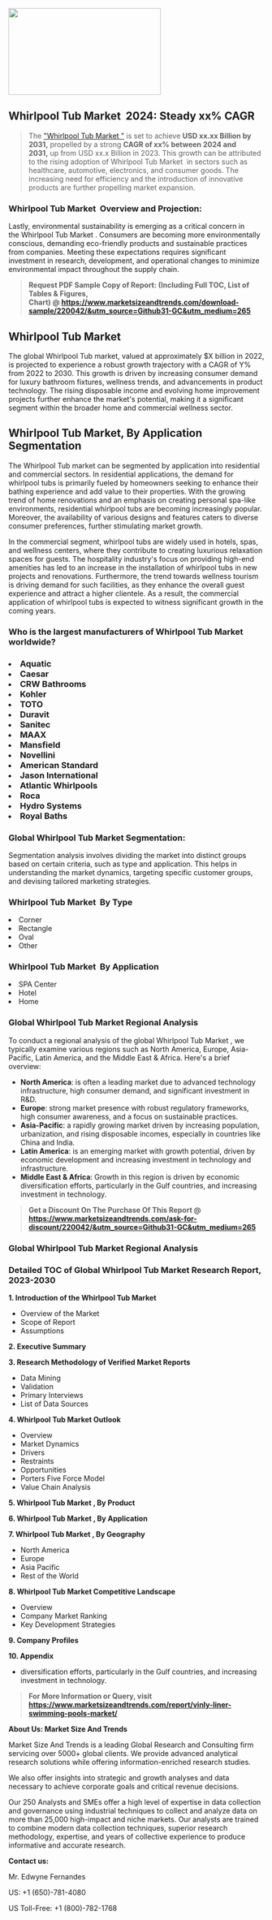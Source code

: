 <p><img class="alignnone size-medium wp-image-20088" src="https://ffe5etoiles.com/wp-content/uploads/2024/12/MST1-300x171.png" alt="" width="300" height="171" /></p><h2 id="ember46" class="ember-view reader-text-block__heading-2">Whirlpool Tub Market &nbsp;2024: Steady&nbsp;xx% CAGR</h2><blockquote id="ember47" class="ember-view reader-text-block__blockquote">The&nbsp;<a class="app-aware-link " href="https://www.marketsizeandtrends.com/download-sample/220042/&utm_source=Github31-GC&utm_medium=265" target="_blank" data-test-app-aware-link="">"Whirlpool Tub Market "</a>&nbsp;is set to achieve&nbsp;<strong>USD&nbsp;xx.xx&nbsp;Billion by 2031,</strong>&nbsp;propelled by a strong&nbsp;<strong>CAGR of&nbsp;xx% between 2024 and 2031,</strong>&nbsp;up from USD xx.x Billion in 2023. This growth can be attributed to the rising adoption of&nbsp;Whirlpool Tub Market &nbsp;in sectors such as healthcare, automotive, electronics, and consumer goods. The increasing need for efficiency and the introduction of innovative products are further propelling market expansion.</blockquote><h3 id="ember48" class="ember-view reader-text-block__heading-3">Whirlpool Tub Market &nbsp;Overview and Projection:</h3><p id="ember49" class="ember-view reader-text-block__paragraph">Lastly, environmental sustainability is emerging as a critical concern in the&nbsp;Whirlpool Tub Market . Consumers are becoming more environmentally conscious, demanding eco-friendly products and sustainable practices from companies. Meeting these expectations requires significant investment in research, development, and operational changes to minimize environmental impact throughout the supply chain.</p><blockquote id="ember50" class="ember-view reader-text-block__blockquote"><strong>Request PDF Sample Copy of Report: (Including Full TOC, List of Tables &amp; Figures, Chart)&nbsp;@&nbsp;<strong><a href="https://www.marketsizeandtrends.com/download-sample/220042/&utm_source=Github31-GC&utm_medium=265" target="_blank">https://www.marketsizeandtrends.com/download-sample/220042/&utm_source=Github31-GC&utm_medium=265</a></strong></strong></blockquote><h3 class=""><h2>Whirlpool Tub Market</h2><p>The global Whirlpool Tub market, valued at approximately $X billion in 2022, is projected to experience a robust growth trajectory with a CAGR of Y% from 2022 to 2030. This growth is driven by increasing consumer demand for luxury bathroom fixtures, wellness trends, and advancements in product technology. The rising disposable income and evolving home improvement projects further enhance the market's potential, making it a significant segment within the broader home and commercial wellness sector.</p><h2>Whirlpool Tub Market, By Application Segmentation</h2><p>The Whirlpool Tub market can be segmented by application into residential and commercial sectors. In residential applications, the demand for whirlpool tubs is primarily fueled by homeowners seeking to enhance their bathing experience and add value to their properties. With the growing trend of home renovations and an emphasis on creating personal spa-like environments, residential whirlpool tubs are becoming increasingly popular. Moreover, the availability of various designs and features caters to diverse consumer preferences, further stimulating market growth.</p><p>In the commercial segment, whirlpool tubs are widely used in hotels, spas, and wellness centers, where they contribute to creating luxurious relaxation spaces for guests. The hospitality industry's focus on providing high-end amenities has led to an increase in the installation of whirlpool tubs in new projects and renovations. Furthermore, the trend towards wellness tourism is driving demand for such facilities, as they enhance the overall guest experience and attract a higher clientele. As a result, the commercial application of whirlpool tubs is expected to witness significant growth in the coming years.</p></h3><h3 id="" class="">Who is the largest manufacturers of&nbsp;Whirlpool Tub Market worldwide?</h3><h3 class=""></Li><Li>Aquatic</Li><Li> Caesar</Li><Li> CRW Bathrooms</Li><Li> Kohler</Li><Li> TOTO</Li><Li> Duravit</Li><Li> Sanitec</Li><Li> MAAX</Li><Li> Mansfield</Li><Li> Novellini</Li><Li> American Standard</Li><Li> Jason International</Li><Li> Atlantic Whirlpools</Li><Li> Roca</Li><Li> Hydro Systems</Li><Li> Royal Baths</h3><h3 id="ember53" class="ember-view reader-text-block__heading-3">Global&nbsp;Whirlpool Tub Market Segmentation:</h3><p id="ember54" class="ember-view reader-text-block__paragraph">Segmentation analysis involves dividing the market into distinct groups based on certain criteria, such as type and application. This helps in understanding the market dynamics, targeting specific customer groups, and devising tailored marketing strategies.</p><h3 id="" class="">Whirlpool Tub Market &nbsp;By Type</h3><p></Li><Li>Corner</Li><Li> Rectangle</Li><Li> Oval</Li><Li> Other</p><h3 id="" class="">Whirlpool Tub Market &nbsp;By Application</h3><p class=""></Li><Li>SPA Center</Li><Li> Hotel</Li><Li> Home</p><h3 id="ember62" class="ember-view reader-text-block__heading-3">Global Whirlpool Tub Market Regional Analysis</h3><p id="ember63" class="ember-view reader-text-block__paragraph">To conduct a regional analysis of the global Whirlpool Tub Market , we typically examine various regions such as North America, Europe, Asia-Pacific, Latin America, and the Middle East &amp; Africa. Here's a brief overview:</p><ul><li><strong>North America</strong>: is often a leading market due to advanced technology infrastructure, high consumer demand, and significant investment in R&amp;D.</li><li><strong>Europe</strong>: strong market presence with robust regulatory frameworks, high consumer awareness, and a focus on sustainable practices.</li><li><strong>Asia-Pacific</strong>: a rapidly growing market driven by increasing population, urbanization, and rising disposable incomes, especially in countries like China and India.</li><li><strong>Latin America</strong>: is an emerging market with growth potential, driven by economic development and increasing investment in technology and infrastructure.</li><li><strong>Middle East &amp; Africa</strong>: Growth in this region is driven by economic diversification efforts, particularly in the Gulf countries, and increasing investment in technology.</li></ul><blockquote id="ember61" class="ember-view reader-text-block__blockquote"><strong>Get a Discount On The Purchase Of This Report @ <strong><a href="https://html-cleaner.com/" target="">https://www.marketsizeandtrends.com/ask-for-discount/220042/&utm_source=Github31-GC&utm_medium=265</a></strong></strong></blockquote><h3 id="ember62" class="ember-view reader-text-block__heading-3">Global Whirlpool Tub Market Regional Analysis</h3><h3 id="" class="">Detailed TOC of Global Whirlpool Tub Market Research Report, 2023-2030</h3><p id="" class=""><strong>1. Introduction of the Whirlpool Tub Market </strong></p><ul><li>Overview of the Market</li><li>Scope of Report</li><li>Assumptions</li></ul><p id="" class=""><strong>2. Executive Summary</strong></p><p id="" class=""><strong>3. Research Methodology of Verified Market Reports</strong></p><ul><li>Data Mining</li><li>Validation</li><li>Primary Interviews</li><li>List of Data Sources</li></ul><p id="" class=""><strong>4. Whirlpool Tub Market Outlook</strong></p><ul><li>Overview</li><li>Market Dynamics</li><li>Drivers</li><li>Restraints</li><li>Opportunities</li><li>Porters Five Force Model</li><li>Value Chain Analysis</li></ul><p id="" class=""><strong>5. Whirlpool Tub Market , By Product</strong></p><p id="" class=""><strong>6. Whirlpool Tub Market , By Application</strong></p><p id="" class=""><strong>7. Whirlpool Tub Market , By Geography</strong></p><ul><li>North America</li><li>Europe</li><li>Asia Pacific</li><li>Rest of the World</li></ul><p id="" class=""><strong>8. Whirlpool Tub Market Competitive Landscape</strong></p><ul><li>Overview</li><li>Company Market Ranking</li><li>Key Development Strategies</li></ul><p id="" class=""><strong>9. Company Profiles</strong></p><p id="" class=""><strong>10. Appendix</strong></p><ul><li>diversification efforts, particularly in the Gulf countries, and increasing investment in technology.</li></ul><blockquote id="ember65" class="ember-view reader-text-block__blockquote"><strong>For More Information or Query, visit <strong><strong><a href="https://html-cleaner.com/" target="">https://www.marketsizeandtrends.com/report/vinly-liner-swimming-pools-market/</a></strong></strong></strong></blockquote><p id="" class=""><strong>About Us: Market Size And Trends</strong></p><p id="" class="">Market Size And Trends is a leading Global Research and Consulting firm servicing over 5000+ global clients. We provide advanced analytical research solutions while offering information-enriched research studies.</p><p id="" class="">We also offer insights into strategic and growth analyses and data necessary to achieve corporate goals and critical revenue decisions.</p><p id="" class="">Our 250 Analysts and SMEs offer a high level of expertise in data collection and governance using industrial techniques to collect and analyze data on more than 25,000 high-impact and niche markets. Our analysts are trained to combine modern data collection techniques, superior research methodology, expertise, and years of collective experience to produce informative and accurate research.</p><p id="" class=""><strong>Contact us:</strong></p><p id="" class="">Mr. Edwyne Fernandes</p><p id="" class="">US: +1 (650)-781-4080</p><p id="" class="">US Toll-Free: +1 (800)-782-1768</p>
